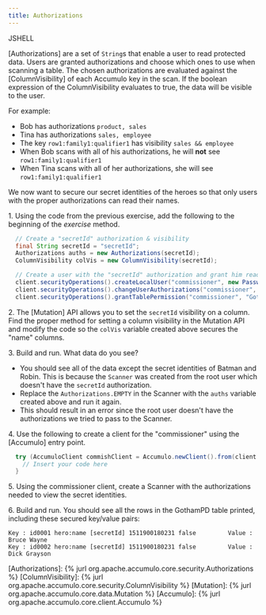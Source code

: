 ```yaml
---
title: Authorizations
---
```

JSHELL

[Authorizations] are a set of `String`s that enable a user to read protected data. Users are granted authorizations
and choose which ones to use when scanning a table. The chosen authorizations are evaluated against the [ColumnVisibility]
of each Accumulo key in the scan. If the boolean expression of the ColumnVisibility evaluates to true, the data will be
visible to the user.

For example:
* Bob has authorizations `product, sales`
* Tina has authorizations `sales, employee`
* The key `row1:family1:qualifier1` has visibility `sales && employee`
* When Bob scans with all of his authorizations, he will **not** see `row1:family1:qualifier1`
* When Tina scans with all of her authorizations, she will see `row1:family1:qualifier1`

We now want to secure our secret identities of the heroes so that only users with the proper authorizations can read their names.

1\. Using the code from the previous exercise, add the following to the beginning of the _exercise_ method.

```java
  // Create a "secretId" authorization & visibility
  final String secretId = "secretId";
  Authorizations auths = new Authorizations(secretId);
  ColumnVisibility colVis = new ColumnVisibility(secretId);

  // Create a user with the "secretId" authorization and grant him read permissions on our table
  client.securityOperations().createLocalUser("commissioner", new PasswordToken("gordonrocks"));
  client.securityOperations().changeUserAuthorizations("commissioner", auths);
  client.securityOperations().grantTablePermission("commissioner", "GothamPD", TablePermission.READ);
```
2\. The [Mutation] API allows you to set the `secretId` visibility on a column. Find the proper method for setting a column visibility in
the Mutation API and modify the code so the `colVis` variable created above secures the "name" columns.

3\. Build and run.  What data do you see?
* You should see all of the data except the secret identities of Batman and Robin. This is because the `Scanner` was created from the root user which doesn't have the `secretId` authorization.
* Replace the `Authorizations.EMPTY` in the Scanner with the `auths` variable created above and run it again.
* This should result in an error since the root user doesn't have the authorizations we tried to pass to the Scanner.

4\. Use the following to create a client for the "commissioner" using the [Accumulo] entry point.

```java
  try (AccumuloClient commishClient = Accumulo.newClient().from(client.properties()).as("commissioner", "gordonrocks").build()) {
    // Insert your code here
  }
```
5\. Using the commissioner client, create a Scanner with the authorizations needed to view the secret identities.

6\. Build and run.  You should see all the rows in the GothamPD table printed, including these secured key/value pairs:

```commandline
Key : id0001 hero:name [secretId] 1511900180231 false         Value : Bruce Wayne
Key : id0002 hero:name [secretId] 1511900180231 false         Value : Dick Grayson
```

[Authorizations]: {% jurl org.apache.accumulo.core.security.Authorizations %}
[ColumnVisibility]: {% jurl org.apache.accumulo.core.security.ColumnVisibility %}
[Mutation]: {% jurl org.apache.accumulo.core.data.Mutation %}
[Accumulo]: {% jurl org.apache.accumulo.core.client.Accumulo %}
